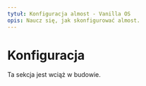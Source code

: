 ```yaml
---
tytuł: Konfiguracja almost - Vanilla OS
opis: Naucz się, jak skonfigurować almost.
---
```


# Konfiguracja

Ta sekcja jest wciąż w budowie.
